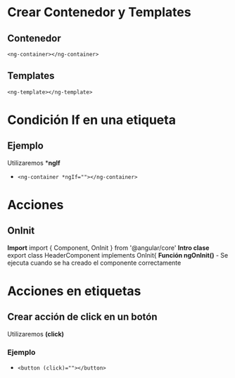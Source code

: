# Crear Contenedor y Templates
 ## Contenedor    
   `<ng-container></ng-container>`
 ## Templates
   `<ng-template></ng-template>`

# Condición If en una etiqueta
 ## Ejemplo
   Utilizaremos ***ngIf**
   - `<ng-container *ngIf=""></ng-container>`

# Acciones
  ## OnInit
  **Import** import { Component, OnInit } from '@angular/core'
  **Intro clase** export class HeaderComponent implements OnInit{
  **Función ngOnInit()** - Se ejecuta cuando se ha creado el componente correctamente


# Acciones en etiquetas
 ## Crear acción de click en un botón
  Utilizaremos **(click)**
   ### Ejemplo
   - `<button (click)=""></button>`

